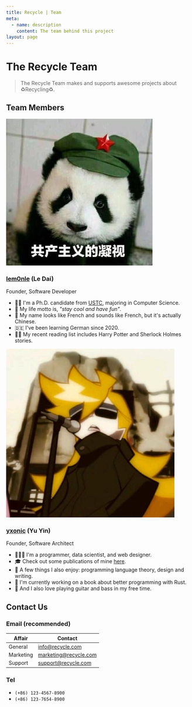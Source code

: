 ```yaml
---
title: Recycle | Team
meta:
  - name: description
    content: The team behind this project
layout: page
---
```


# The Recycle Team
> The Recycle Team makes and supports awesome projects about ♻️Recycling♻️.

## Team Members

<img class="h-20 !my-0 rounded-full float-right ml-6" src="../assets/lem0nle.jpg" />

### [lem0nle](https://github.com/lem0nle) (Le Dai)

<div class="text-sm text-gray-400">Founder, Software Developer</div>

* 👩‍🎓 I'm a Ph.D. candidate from [USTC](https://ustc.edu.cn), majoring in Computer Science.
* 🥸 My life motto is, *"stay cool and have fun"*.
* 🦆 My name looks like French and sounds like French, but it's actually Chinese.
* 🇩🇪 I've been learning German since 2020.
* 🧙‍♀️ My recent reading list includes Harry Potter and Sherlock Holmes stories.

<img class="h-20 !my-0 rounded-full float-right ml-6" src="../assets/yxonic.jpg" />

### [yxonic](https://github.com/yxonic) (Yu Yin)

<div class="text-sm text-gray-400">Founder, Software Architect</div>

* 👨🏻‍💻 I'm a programmer, data scientist, and web designer.
* 🎓 Check out some publications of mine [here](https://base.ustc.edu.cn/publications).
* 🎨 A few things I also enjoy: programming language theory, design and writing.
* 📘 I'm currently working on a book about better programming with Rust.
* 🎸 And I also love playing guitar and bass in my free time.

## Contact Us
### Email (recommended)

|Affair|Contact|
|---|---|
|General|info@recycle.com|
|Marketing|marketing@recycle.com|
|Support|support@recycle.com|

### Tel
* `(+86) 123-4567-8900`
* `(+86) 123-7654-8900`
